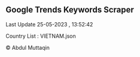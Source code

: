 

## Google Trends Keywords Scraper 
 
Last Update 25-05-2023 , 13:52:42

Country List :
VIETNAM.json



© Abdul Muttaqin 
